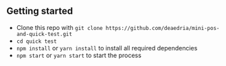 ## Getting started

* Clone this repo with `git clone https://github.com/deaedria/mini-pos-and-quick-test.git`
* `cd quick test`
* `npm install` or `yarn install` to install all required dependencies
* `npm start` or `yarn start` to start the process
